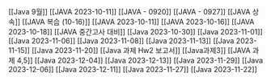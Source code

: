 [[Java 9월]]
[[JAVA 2023-10-11]]
[[JAVA - 0920]]
[[JAVA - 0927]]
[[JAVA 상속]]
[[JAVA 복습 (10-16)]]
[[JAVA 2023-10-11]]
[[JAVA 2023-10-16]]
[[JAVA 2023-10-18]]
[[JAVA 중간고사 대비]]
[[Java 2023-10-30]]
[[Java 2023-11-01]]
[[Java 2023-11-06]]
[[Java 2023-11-08]]
[[Java 2023-11-13]]
[[Java 2023-11-15]]
[[Java 2023-11-20]]
[[Java 과제 Hw2 보고서]]
[[Java과제3]]
[[JAVA 과제 4,5]]
[[Java 2023-12-04]]
[[Java 2023-12-13]]
[[Java 2023-11-29]]
[[Java 2023-12-06]]
[[Java 2023-12-11]]
[[Java 2023-11-27]]
[[Java 2023-11-22]]

